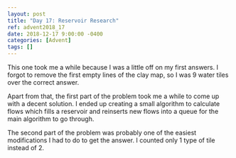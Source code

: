 ```yaml
---
layout: post
title: "Day 17: Reservoir Research"
ref: advent2018_17
date: 2018-12-17 9:00:00 -0400
categories: [Advent]
tags: []
---
```

This one took me a while because I was a little off on my first answers. I forgot to remove the first empty lines of the clay map, so I was 9 water tiles over the correct answer.

Apart from that, the first part of the problem took me a while to come up with a decent solution. I ended up creating a small algorithm to calculate flows which fills a reservoir and reinserts new flows into a queue for the main algorithm to go through.

The second part of the problem was probably one of the easiest modifications I had to do to get the answer. I counted only 1 type of tile instead of 2.